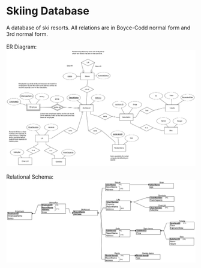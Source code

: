Skiing Database
===============

A database of ski resorts. All relations are in Boyce-Codd normal form and 3rd normal form.
<br><br>
ER Diagram:
![er diagram](https://github.com/patkub/skiing-database-intro/raw/master/er/Skiing%20ER%20Diagram.png)
<br><br>
Relational Schema:
![relational schema](https://github.com/patkub/skiing-database-intro/raw/master/er/Skiing%20Relational%20Schema%20Diagram.png)
